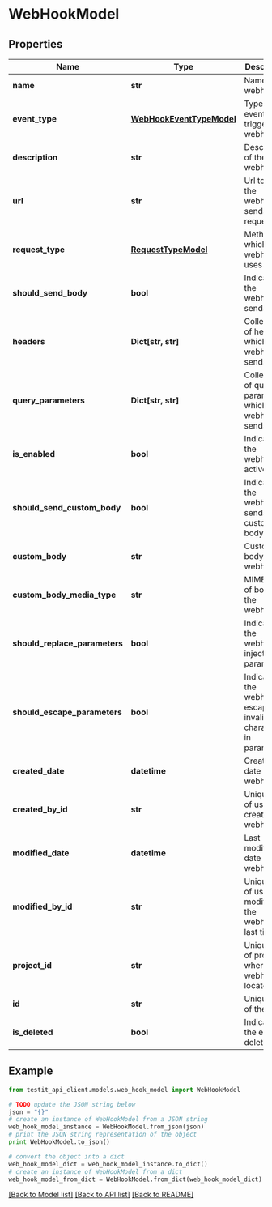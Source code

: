 # WebHookModel


## Properties
Name | Type | Description | Notes
------------ | ------------- | ------------- | -------------
**name** | **str** | Name of the webhook | 
**event_type** | [**WebHookEventTypeModel**](WebHookEventTypeModel.md) | Type of event which triggers the webhook | 
**description** | **str** | Description of the webhook | [optional] 
**url** | **str** | Url to which the webhook sends request | 
**request_type** | [**RequestTypeModel**](RequestTypeModel.md) | Method which the webhook uses | 
**should_send_body** | **bool** | Indicates if the webhook sends body | 
**headers** | **Dict[str, str]** | Collection of headers which the webhook sends | [optional] 
**query_parameters** | **Dict[str, str]** | Collection of query parameters which the webhook sends | [optional] 
**is_enabled** | **bool** | Indicates if the webhook is active | 
**should_send_custom_body** | **bool** | Indicates if the webhook sends custom body | 
**custom_body** | **str** | Custom body of the webhook | [optional] 
**custom_body_media_type** | **str** | MIME type of body of the webhook | [optional] 
**should_replace_parameters** | **bool** | Indicates if the webhook injects parameters | 
**should_escape_parameters** | **bool** | Indicates if the webhook escapes invalid characters in parameters | 
**created_date** | **datetime** | Creation date of the webhook | 
**created_by_id** | **str** | Unique ID of user who created the webhook | 
**modified_date** | **datetime** | Last modification date of the webhook | [optional] 
**modified_by_id** | **str** | Unique ID of user who modified the webhook last time | [optional] 
**project_id** | **str** | Unique ID of project where the webhook is located | 
**id** | **str** | Unique ID of the entity | 
**is_deleted** | **bool** | Indicates if the entity is deleted | 

## Example

```python
from testit_api_client.models.web_hook_model import WebHookModel

# TODO update the JSON string below
json = "{}"
# create an instance of WebHookModel from a JSON string
web_hook_model_instance = WebHookModel.from_json(json)
# print the JSON string representation of the object
print WebHookModel.to_json()

# convert the object into a dict
web_hook_model_dict = web_hook_model_instance.to_dict()
# create an instance of WebHookModel from a dict
web_hook_model_from_dict = WebHookModel.from_dict(web_hook_model_dict)
```
[[Back to Model list]](../README.md#documentation-for-models) [[Back to API list]](../README.md#documentation-for-api-endpoints) [[Back to README]](../README.md)


